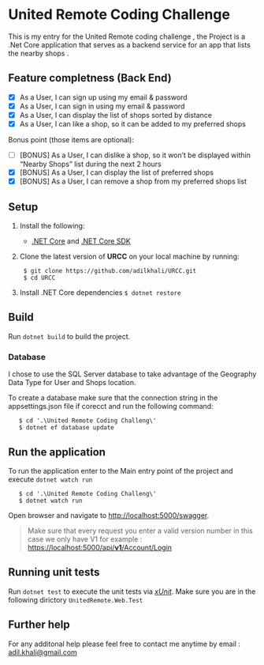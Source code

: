 # United Remote Coding Challenge
This is my entry for the United Remote coding challenge , the Project is a .Net Core application that serves as a backend service for an app that lists the nearby shops .

## Feature completness (Back End)


 - [x] As a User, I can sign up using my email & password
 - [x]  As a User, I can sign in using my email & password
 - [x] As a User, I can display the list of shops sorted by distance
 - [x]  As a User, I can like a shop, so it can be added to my preferred shops

Bonus point (those items are optional):

 - [ ] [BONUS] As a User, I can dislike a shop, so it won’t be displayed within “Nearby Shops” list during the next 2 hours
 - [x] [BONUS] As a User, I can display the list of preferred shops
 - [x] [BONUS] As a User, I can remove a shop from my preferred shops list

## Setup
1.  Install the following:
    - [.NET Core](https://www.microsoft.com/net/core)  and  [.NET Core SDK](https://www.microsoft.com/net/core)
2. Clone the latest version of **URCC** on your local machine by running:

		$ git clone https://github.com/adilkhali/URCC.git
		$ cd URCC

4. Install .NET Core dependencies `$ dotnet restore`
## Build
Run `dotnet build` to build the project.

### Database 
I chose to use the SQL Server database to take advantage of the Geography Data Type for User and Shops location.

To create a database make sure that the connection string in the appsettings.json file if corecct and run the following command:

       $ cd '.\United Remote Coding Challeng\'
       $ dotnet ef database update

## Run the application 
To run the application enter to the Main entry point of the project and execute `dotnet watch run`

       $ cd '.\United Remote Coding Challeng\'
       $ dotnet watch run
Open browser and navigate to  [http://localhost:5000/swagger](http://localhost:5000/swagger). 

> Make sure that every request you enter a valid version number in this case we only have V1
> for example : [https://localhost:5000/api/**v1**/Account/Login](https://localhost:5000/api/v1/Account/Login)

## Running unit tests
Run `dotnet test` to execute the unit tests via [_xUnit_](https://xunit.net/).
Make sure you are in the following dirictory `UnitedRemote.Web.Test`

## Further help
For any additonal help please feel free to contact me anytime by email : adil.khali@gmail.com
